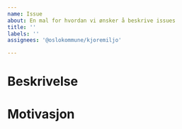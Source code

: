 ```yaml
---
name: Issue
about: En mal for hvordan vi ønsker å beskrive issues
title: ''
labels: ''
assignees: '@oslokommune/kjoremiljo'

---
```


# Beskrivelse

<!-- Utfyllende beskrivelse dersom tittel ikke er nok. Husk at alle i teamet skal kunne forstå issuet. -->

# Motivasjon

<!-- Hvorfor ønsker vi gjøre det som issuet beskriver? -->
